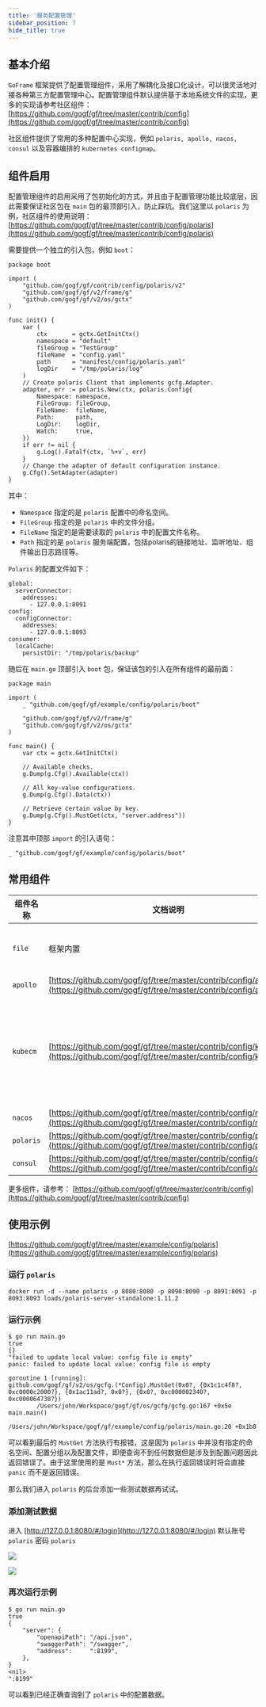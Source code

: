 ```yaml
---
title: '服务配置管理'
sidebar_position: 7
hide_title: true
---
```


## 基本介绍

`GoFrame` 框架提供了配置管理组件，采用了解耦化及接口化设计，可以很灵活地对接各种第三方配置管理中心。配置管理组件默认提供基于本地系统文件的实现，更多的实现请参考社区组件： [https://github.com/gogf/gf/tree/master/contrib/config](https://github.com/gogf/gf/tree/master/contrib/config)

社区组件提供了常用的多种配置中心实现，例如 `polaris, apollo, nacos, consul` 以及容器编排的 `kubernetes configmap`。

## 组件启用

配置管理组件的启用采用了包初始化的方式，并且由于配置管理功能比较底层，因此需要保证社区包在 `main` 包的最顶部引入，防止踩坑。我们这里以 `polaris` 为例，社区组件的使用说明： [https://github.com/gogf/gf/tree/master/contrib/config/polaris](https://github.com/gogf/gf/tree/master/contrib/config/polaris)

需要提供一个独立的引入包，例如 `boot`：

```
package boot

import (
	"github.com/gogf/gf/contrib/config/polaris/v2"
	"github.com/gogf/gf/v2/frame/g"
	"github.com/gogf/gf/v2/os/gctx"
)

func init() {
	var (
		ctx       = gctx.GetInitCtx()
		namespace = "default"
		fileGroup = "TestGroup"
		fileName  = "config.yaml"
		path      = "manifest/config/polaris.yaml"
		logDir    = "/tmp/polaris/log"
	)
	// Create polaris Client that implements gcfg.Adapter.
	adapter, err := polaris.New(ctx, polaris.Config{
		Namespace: namespace,
		FileGroup: fileGroup,
		FileName:  fileName,
		Path:      path,
		LogDir:    logDir,
		Watch:     true,
	})
	if err != nil {
		g.Log().Fatalf(ctx, `%+v`, err)
	}
	// Change the adapter of default configuration instance.
	g.Cfg().SetAdapter(adapter)
}
```

其中：

- `Namespace` 指定的是 `polaris` 配置中的命名空间。
- `FileGroup` 指定的是 `polaris` 中的文件分组。
- `FileName` 指定的是需要读取的 `polaris` 中的配置文件名称。
- `Path` 指定的是 `polaris` 服务端配置，包括polaris的链接地址、监听地址、组件输出日志路径等。

`Polaris` 的配置文件如下：

```
global:
  serverConnector:
    addresses:
      - 127.0.0.1:8091
config:
  configConnector:
    addresses:
      - 127.0.0.1:8093
consumer:
  localCache:
    persistDir: "/tmp/polaris/backup"
```

随后在 `main.go` 顶部引入 `boot` 包，保证该包的引入在所有组件的最前面：

```
package main

import (
    _ "github.com/gogf/gf/example/config/polaris/boot"

    "github.com/gogf/gf/v2/frame/g"
    "github.com/gogf/gf/v2/os/gctx"
)

func main() {
    var ctx = gctx.GetInitCtx()

    // Available checks.
    g.Dump(g.Cfg().Available(ctx))

    // All key-value configurations.
    g.Dump(g.Cfg().Data(ctx))

    // Retrieve certain value by key.
    g.Dump(g.Cfg().MustGet(ctx, "server.address"))
}
```

注意其中顶部 `import` 的引入语句：

```
_ "github.com/gogf/gf/example/config/polaris/boot"
```

## 常用组件

| 组件名称 | 文档说明 | 备注 |
| --- | --- | --- |
| `file` | 框架内置 | 默认实现 |
| `apollo` | [https://github.com/gogf/gf/tree/master/contrib/config/apollo](https://github.com/gogf/gf/tree/master/contrib/config/apollo) |  |
| `kubecm` | [https://github.com/gogf/gf/tree/master/contrib/config/kubecm](https://github.com/gogf/gf/tree/master/contrib/config/kubecm) | 常用于容器部署环境 |
| `nacos` | [https://github.com/gogf/gf/tree/master/contrib/config/nacos](https://github.com/gogf/gf/tree/master/contrib/config/nacos) |  |
| `polaris` | [https://github.com/gogf/gf/tree/master/contrib/config/polaris](https://github.com/gogf/gf/tree/master/contrib/config/polaris) |  |
| `consul` | [https://github.com/gogf/gf/tree/master/contrib/config/consul](https://github.com/gogf/gf/tree/master/contrib/config/consul) |  |

更多组件，请参考： [https://github.com/gogf/gf/tree/master/contrib/config](https://github.com/gogf/gf/tree/master/contrib/config)

## 使用示例

[https://github.com/gogf/gf/tree/master/example/config/polaris](https://github.com/gogf/gf/tree/master/example/config/polaris)

### 运行 `polaris`

```
docker run -d --name polaris -p 8080:8080 -p 8090:8090 -p 8091:8091 -p 8093:8093 loads/polaris-server-standalone:1.11.2
```

### 运行示例

```
$ go run main.go
true
{}
"failed to update local value: config file is empty"
panic: failed to update local value: config file is empty

goroutine 1 [running]:
github.com/gogf/gf/v2/os/gcfg.(*Config).MustGet(0x0?, {0x1c1c4f8?, 0xc0000c2000?}, {0x1ac11ad?, 0x0?}, {0x0?, 0xc000002340?, 0xc000064738?})
        /Users/john/Workspace/gogf/gf/os/gcfg/gcfg.go:167 +0x5e
main.main()
        /Users/john/Workspace/gogf/gf/example/config/polaris/main.go:20 +0x1b8
```

可以看到最后的 `MustGet` 方法执行有报错，这是因为 `polaris` 中并没有指定的命名空间、配置分组以及配置文件，即便查询不到任何数据但是涉及到配置问题因此返回错误了。由于这里使用的是 `Must*` 方法，那么在执行返回错误时将会直接 `panic` 而不是返回错误。

那么我们进入 `polaris` 的后台添加一些测试数据再试试。

### 添加测试数据

进入 [http://127.0.0.1:8080/#/login](http://127.0.0.1:8080/#/login) 默认账号 `polaris` 密码 `polaris`

![](/markdown/73cbe2e7bddc6ca7b01eb79db3f41073.png)

![](/markdown/fb6d4b9f4a96888977ef9024a3221f60.png)

### 再次运行示例

```
$ go run main.go
true
{
    "server": {
        "openapiPath": "/api.json",
        "swaggerPath": "/swagger",
        "address":     ":8199",
    },
}
<nil>
":8199"
```

可以看到已经正确查询到了 `polaris` 中的配置数据。